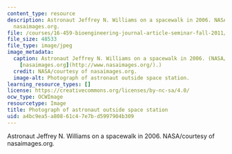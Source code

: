 ```yaml
---
content_type: resource
description: Astronaut Jeffrey N. Williams on a spacewalk in 2006. NASA/courtesy of
  nasaimages.org.
file: /courses/16-459-bioengineering-journal-article-seminar-fall-2011/a4bc9ea5a80861c47e7bd5997904b309_16-459f11.jpg
file_size: 48533
file_type: image/jpeg
image_metadata:
  caption: Astronaut Jeffrey N. Williams on a spacewalk in 2006. (NASA/courtesy of
    [nasaimages.org](http://www.nasaimages.org/).)
  credit: NASA/courtesy of nasaimages.org.
  image-alt: Photograph of astronaut outside space station.
learning_resource_types: []
license: https://creativecommons.org/licenses/by-nc-sa/4.0/
ocw_type: OCWImage
resourcetype: Image
title: Photograph of astronaut outside space station
uid: a4bc9ea5-a808-61c4-7e7b-d5997904b309
---
```

Astronaut Jeffrey N. Williams on a spacewalk in 2006. NASA/courtesy of nasaimages.org.